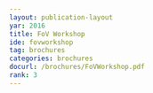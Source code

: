 ```yaml
---
layout: publication-layout
yar: 2016
title: FoV Workshop
ide: fovworkshop
tag: brochures
categories: brochures
docurl: /brochures/FoVWorkshop.pdf
rank: 3
---
```

    